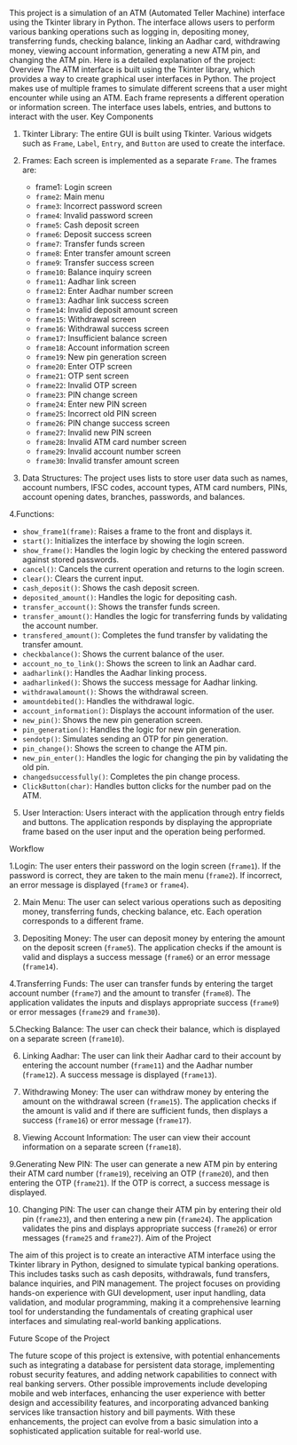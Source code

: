 This project is a simulation of an ATM (Automated Teller Machine) interface using the Tkinter library in Python. The interface allows users to perform various banking operations such as logging in, depositing money, transferring funds, checking balance, linking an Aadhar card, withdrawing money, viewing account information, generating a new ATM pin, and changing the ATM pin. Here is a detailed explanation of the project:
Overview
The ATM interface is built using the Tkinter library, which provides a way to create graphical user interfaces in Python. The project makes use of multiple frames to simulate different screens that a user might encounter while using an ATM. Each frame represents a different operation or information screen. The interface uses labels, entries, and buttons to interact with the user.
Key Components
1. Tkinter Library: The entire GUI is built using Tkinter. Various widgets such as `Frame`, `Label`, `Entry`, and `Button` are used to create the interface.
2. Frames: Each screen is implemented as a separate `Frame`. The frames are:
   - frame1: Login screen
   - `frame2`: Main menu
   - `frame3`: Incorrect password screen
   - `frame4`: Invalid password screen
   - `frame5`: Cash deposit screen
   - `frame6`: Deposit success screen
   - `frame7`: Transfer funds screen
   - `frame8`: Enter transfer amount screen
   - `frame9`: Transfer success screen
   - `frame10`: Balance inquiry screen
   - `frame11`: Aadhar link screen
   - `frame12`: Enter Aadhar number screen
   - `frame13`: Aadhar link success screen
   - `frame14`: Invalid deposit amount screen
   - `frame15`: Withdrawal screen
   - `frame16`: Withdrawal success screen
   - `frame17`: Insufficient balance screen
   - `frame18`: Account information screen
   - `frame19`: New pin generation screen
   - `frame20`: Enter OTP screen
   - `frame21`: OTP sent screen
   - `frame22`: Invalid OTP screen
   - `frame23`: PIN change screen
   - `frame24`: Enter new PIN screen
   - `frame25`: Incorrect old PIN screen
   - `frame26`: PIN change success screen
   - `frame27`: Invalid new PIN screen
   - `frame28`: Invalid ATM card number screen
   - `frame29`: Invalid account number screen
   - `frame30`: Invalid transfer amount screen

3. Data Structures: The project uses lists to store user data such as names, account numbers, IFSC codes, account types, ATM card numbers, PINs, account opening dates, branches, passwords, and balances.

4.Functions:
   - `show_frame1(frame)`: Raises a frame to the front and displays it.
   - `start()`: Initializes the interface by showing the login screen.
   - `show_frame()`: Handles the login logic by checking the entered password against stored passwords.
   - `cancel()`: Cancels the current operation and returns to the login screen.
   - `clear()`: Clears the current input.
   - `cash_deposit()`: Shows the cash deposit screen.
   - `deposited_amount()`: Handles the logic for depositing cash.
   - `transfer_account()`: Shows the transfer funds screen.
   - `transfer_amount()`: Handles the logic for transferring funds by validating the account number.
   - `transfered_amount()`: Completes the fund transfer by validating the transfer amount.
   - `checkbalance()`: Shows the current balance of the user.
   - `account_no_to_link()`: Shows the screen to link an Aadhar card.
   - `aadharlink()`: Handles the Aadhar linking process.
   - `aadharlinked()`: Shows the success message for Aadhar linking.
   - `withdrawalamount()`: Shows the withdrawal screen.
   - `amountdebited()`: Handles the withdrawal logic.
   - `account_information()`: Displays the account information of the user.
   - `new_pin()`: Shows the new pin generation screen.
   - `pin_generation()`: Handles the logic for new pin generation.
   - `sendotp()`: Simulates sending an OTP for pin generation.
   - `pin_change()`: Shows the screen to change the ATM pin.
   - `new_pin_enter()`: Handles the logic for changing the pin by validating the old pin.
   - `changedsuccessfully()`: Completes the pin change process.
   - `ClickButton(char)`: Handles button clicks for the number pad on the ATM.

5. User Interaction: Users interact with the application through entry fields and buttons. The application responds by displaying the appropriate frame based on the user input and the operation being performed.


Workflow

1.Login: The user enters their password on the login screen (`frame1`). If the password is correct, they are taken to the main menu (`frame2`). If incorrect, an error message is displayed (`frame3` or `frame4`).

2. Main Menu: The user can select various operations such as depositing money, transferring funds, checking balance, etc. Each operation corresponds to a different frame.

3. Depositing Money: The user can deposit money by entering the amount on the deposit screen (`frame5`). The application checks if the amount is valid and displays a success message (`frame6`) or an error message (`frame14`).

4.Transferring Funds: The user can transfer funds by entering the target account number (`frame7`) and the amount to transfer (`frame8`). The application validates the inputs and displays appropriate success (`frame9`) or error messages (`frame29` and `frame30`).

5.Checking Balance: The user can check their balance, which is displayed on a separate screen (`frame10`).

6. Linking Aadhar: The user can link their Aadhar card to their account by entering the account number (`frame11`) and the Aadhar number (`frame12`). A success message is displayed (`frame13`).

7. Withdrawing Money: The user can withdraw money by entering the amount on the withdrawal screen (`frame15`). The application checks if the amount is valid and if there are sufficient funds, then displays a success (`frame16`) or error message (`frame17`).

8. Viewing Account Information: The user can view their account information on a separate screen (`frame18`).

9.Generating New PIN: The user can generate a new ATM pin by entering their ATM card number (`frame19`), receiving an OTP (`frame20`), and then entering the OTP (`frame21`). If the OTP is correct, a success message is displayed.

10. Changing PIN: The user can change their ATM pin by entering their old pin (`frame23`), and then entering a new pin (`frame24`). The application validates the pins and displays appropriate success (`frame26`) or error messages (`frame25` and `frame27`).
 Aim of the Project

The aim of this project is to create an interactive ATM interface using the Tkinter library in Python, designed to simulate typical banking operations. This includes tasks such as cash deposits, withdrawals, fund transfers, balance inquiries, and PIN management. The project focuses on providing hands-on experience with GUI development, user input handling, data validation, and modular programming, making it a comprehensive learning tool for understanding the fundamentals of creating graphical user interfaces and simulating real-world banking applications.

 Future Scope of the Project

The future scope of this project is extensive, with potential enhancements such as integrating a database for persistent data storage, implementing robust security features, and adding network capabilities to connect with real banking servers. Other possible improvements include developing mobile and web interfaces, enhancing the user experience with better design and accessibility features, and incorporating advanced banking services like transaction history and bill payments. With these enhancements, the project can evolve from a basic simulation into a sophisticated application suitable for real-world use.
